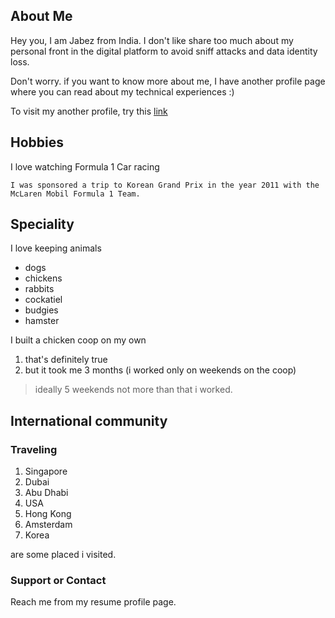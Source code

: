 ## About Me

Hey you, I am Jabez from India. I don't like share too much about my personal front in the digital platform to avoid sniff attacks and data identity loss.

Don't worry. if you want to know more about me, I have another profile page where you can read about my technical experiences :)

To visit my another profile, try this [link](https://jabez-azariah.mystrikingly.com/)

## Hobbies

I love watching Formula 1 Car racing

```
I was sponsored a trip to Korean Grand Prix in the year 2011 with the McLaren Mobil Formula 1 Team.
```

## Speciality
I love keeping animals
- dogs
- chickens
- rabbits
- cockatiel
- budgies
- hamster

I built a chicken coop on my own
1. that's definitely true
2. but it took me 3 months (i worked only on weekends on the coop)
> ideally 5 weekends not more than that i worked.

## International community
### Traveling
1. Singapore
2. Dubai
3. Abu Dhabi
4. USA
5. Hong Kong
6. Amsterdam
7. Korea

are some placed i visited.

### Support or Contact

Reach me from my resume profile page.
